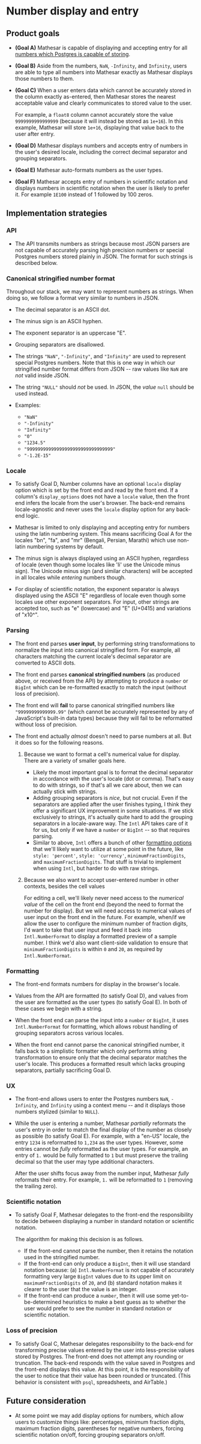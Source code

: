 # Number display and entry

## Product goals

- **(Goal A)** Mathesar is capable of displaying and accepting entry for all [numbers which Postgres is capable of storing](https://www.postgresql.org/docs/current/datatype-numeric.html).

- **(Goal B)** Aside from the numbers, `NaN`, `-Infinity`, and `Infinity`, users are able to type all numbers into Mathesar exactly as Mathesar displays those numbers to them.

- **(Goal C)** When a user enters data which cannot be accurately stored in the column exactly as-entered, then Mathesar stores the nearest acceptable value and clearly communicates to stored value to the user.

    For example, a `float8` column cannot accurately store the value `9999999999999999` (because it will instead be stored as `1e+16`). In this example, Mathesar will store `1e+16`, displaying that value back to the user after entry.

- **(Goal D)** Mathesar displays numbers and accepts entry of numbers in the user's desired locale, including the correct decimal separator and grouping separators.

- **(Goal E)** Mathesar auto-formats numbers as the user types.

- **(Goal F)** Mathesar accepts entry of numbers in scientific notation and displays numbers in scientific notation when the user is likely to prefer it. For example `1E100` instead of 1 followed by 100 zeros.

## Implementation strategies

### API

- The API transmits numbers as strings because most JSON parsers are not capable of accurately parsing high precision numbers or special Postgres numbers stored plainly in JSON. The format for such strings is described below.

### Canonical stringified number format

Throughout our stack, we may want to represent numbers as strings. When doing so, we follow a format very similar to numbers in JSON.

- The decimal separator is an ASCII dot.
- The minus sign is an ASCII hyphen.
- The exponent separator is an uppercase "E".
- Grouping separators are disallowed.
- The strings `"NaN"`, `"-Infinity"`, and `"Infinity"` are used to represent special Postgres numbers. Note that this is one way in which our stringified number format differs from JSON -- raw values like `NaN` are _not_ valid inside JSON.
- The string `"NULL"` should _not_ be used. In JSON, the _value_ `null` should be used instead.
- Examples:

    - `"NaN"`
    - `"-Infinity"`
    - `"Infinity"`
    - `"0"`
    - `"1234.5"`
    - `"99999999999999999999999999999999"`
    - `"-1.2E-15"`


### Locale

- To satisfy Goal D, Number columns have an optional `locale` display option which is set by the front end and read by the front end. If a column's `display_options` does not have a `locale` value, then the front end infers the locale from the user's browser. The back-end remains locale-agnostic and never uses the `locale` display option for any back-end logic.

- Mathesar is limited to only displaying and accepting entry for numbers using the latin numbering system. This means sacrificing Goal A for the locales  "bn", "fa", and "mr" (Bengali, Persian, Marathi) which use non-latin numbering systems by default.

- The minus sign is always displayed using an ASCII hyphen, regardless of locale (even though some locales like 'li' use the Unicode minus sign). The Unicode minus sign (and similar characters) will be accepted in all locales while _entering_ numbers though.

- For display of scientific notation, the exponent separator is always displayed using the ASCII "E" regardless of locale even though some locales use other exponent separators. For input, other strings are accepted too, such as "e" (lowercase) and "Е" (U+0415) and variations of "x10^".

### Parsing

- The front end parses **user input**, by performing string transformations to normalize the input into canonical stringified form. For example, all characters matching the current locale's decimal separator are converted to ASCII dots.

- The front end parses **canonical stringified numbers** (as produced above, or received from the API) by attempting to produce a `number` or `BigInt` which can be re-formatted exactly to match the input (without loss of precision).

- The front end will **fail** to parse canonical stringified numbers like `"99999999999999.99"` (which cannot be accurately represented by any of JavaScript's built-in data types) because they will fail to be reformatted without loss of precision.

- The front end actually _almost_ doesn't need to parse numbers at all. But it does so for the following reasons.

    1. Because we want to format a cell's numerical value for display. There are a variety of smaller goals here.

        - Likely the most important goal is to format the decimal separator in accordance with the user's locale (dot or comma). That's easy to do with strings, so if that's all we care about, then we can actually stick with strings.
        - Adding grouping separators is _nice_, but not crucial. Even if the separators are applied after the user finishes typing, I think they offer a significant UX improvement in some situations. If we stick exclusively to strings, it's actually quite hard to add the grouping separators in a locale-aware way. The `Intl` API takes care of it for us, but only if we have a `number` or `BigInt` -- so that requires parsing.
        - Similar to above, `Intl` offers a bunch of other [formatting options](https://developer.mozilla.org/en-US/docs/Web/JavaScript/Reference/Global_Objects/Intl/NumberFormat/NumberFormat) that we'll likely want to utilize at some point in the future, like `style: 'percent'`, `style: 'currency'`, `minimumFractionDigits`, and `maximumFractionDigits`. That stuff is trivial to implement when using `Intl`, but harder to do with raw strings.

    1. Because we also want to accept user-entered number in other contexts, besides the cell values

        For editing a cell, we'll likely never need access to the _numerical value_ of the cell on the front end (beyond the need to format the number for display). But we will need access to numerical values of user input on the front end in the future. For example, when/if we allow the user to configure the minimum number of fraction digits, I'd want to take that user input and feed it back into `Intl.NumberFormat` to display a formatted preview of a sample number. I think we'd also want client-side validation to ensure that `minimumFractionDigits` is within `0` and `20`, as required by `Intl.NumberFormat`.

### Formatting

- The front-end formats numbers for display in the browser's locale.

- Values from the API are formatted (to satisfy Goal D), and values from the user are formatted as the user types (to satisfy Goal E). In both of these cases we begin with a string.

- When the front end can parse the input into a `number` or `BigInt`, it uses `Intl.NumberFormat` for formatting, which allows robust handling of grouping separators across various locales.

- When the front end cannot parse the canonical stringified number, it falls back to a simplistic formatter which only performs string transformation to ensure only that the decimal separator matches the user's locale. This produces a formatted result which lacks grouping separators, partially sacrificing Goal D.

### UX

- The front-end allows users to enter the Postgres numbers `NaN`, `-Infinity`, and `Infinity` using a context menu -- and it displays those numbers stylized (similar to `NULL`).

- While the user is entering a number, Mathesar _partially_ reformats the user's entry in order to match the final display of the number as closely as possible (to satisfy Goal E). For example, with a "en-US" locale, the entry `1234` is reformatted to `1,234` as the user types. However, some entries cannot be _fully_ reformatted as the user types. For example, an entry of `1.` would be fully formatted to `1` but must preserve the trailing decimal so that the user may type additional characters.

    After the user shifts focus away from the number input, Mathesar _fully_ reformats their entry. For example, `1.` will be reformatted to `1` (removing the trailing zero).

### Scientific notation

- To satisfy Goal F, Mathesar delegates to the front-end the responsibility to decide between displaying a number in standard notation or scientific notation.

    The algorithm for making this decision is as follows.
    
    - If the front-end cannot parse the number, then it retains the notation used in the stringified number.
    - If the front-end can only produce a `BigInt`, then it will use standard notation because: (a) `Intl.NumberFormat` is not capable of accurately formatting very large `BigInt` values due to its upper limit on `maximumFractionDigits` of `20`, and (b) standard notation makes it clearer to the user that the value is an integer.
    - If the front-end can produce a `number`, then it will use some yet-to-be-determined heuristics to make a best guess as to whether the user would prefer to see the number in standard notation or scientific notation.

### Loss of precision

- To satisfy Goal C, Mathesar delegates responsibility to the back-end for transforming precise values entered by the user into less-precise values stored by Postgres. The front-end does not attempt any rounding or truncation. The back-end responds with the value saved in Postgres and the front-end displays this value. At this point, it is the responsibility of the user to notice that their value has been rounded or truncated. (This behavior is consistent with `psql`, spreadsheets, and AirTable.)

## Future consideration

- At some point we may add display options for numbers, which allow users to customize things like: percentages, minimum fraction digits, maximum fraction digits, parentheses for negative numbers, forcing scientific notation on/off, forcing grouping separators on/off.
